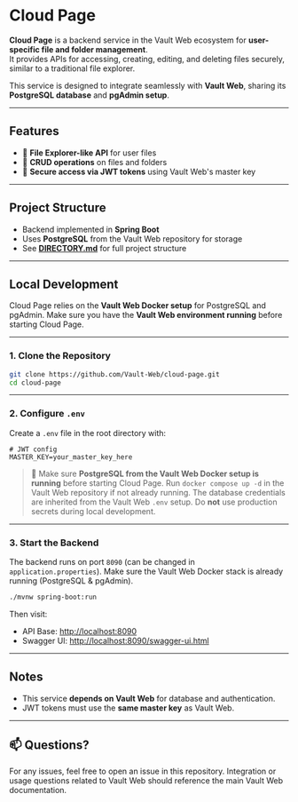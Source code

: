 # Cloud Page

**Cloud Page** is a backend service in the Vault Web ecosystem for **user-specific file and folder management**.  
It provides APIs for accessing, creating, editing, and deleting files securely, similar to a traditional file explorer.  

This service is designed to integrate seamlessly with **Vault Web**, sharing its **PostgreSQL database** and **pgAdmin setup**.

---

## Features

- 🔹 **File Explorer-like API** for user files  
- 🔹 **CRUD operations** on files and folders  
- 🔹 **Secure access via JWT tokens** using Vault Web's master key  

---

## Project Structure

- Backend implemented in **Spring Boot**  
- Uses **PostgreSQL** from the Vault Web repository for storage  
- See [**DIRECTORY.md**](https://github.com/Vault-Web/cloud-page/blob/main/DIRECTORY.md) for full project structure  

---

## Local Development

Cloud Page relies on the **Vault Web Docker setup** for PostgreSQL and pgAdmin. Make sure you have the **Vault Web environment running** before starting Cloud Page.

---

### 1. Clone the Repository

```bash
git clone https://github.com/Vault-Web/cloud-page.git
cd cloud-page
````

---

### 2. Configure `.env`

Create a `.env` file in the root directory with:

```env
# JWT config
MASTER_KEY=your_master_key_here
````

> 📝 Make sure **PostgreSQL from the Vault Web Docker setup is running** before starting Cloud Page.
> Run `docker compose up -d` in the Vault Web repository if not already running.
> The database credentials are inherited from the Vault Web `.env` setup.
> Do **not** use production secrets during local development.

---

### 3. Start the Backend

The backend runs on port `8090` (can be changed in `application.properties`).
Make sure the Vault Web Docker stack is already running (PostgreSQL & pgAdmin).

```bash
./mvnw spring-boot:run
```

Then visit:

* API Base: [http://localhost:8090](http://localhost:8090)
* Swagger UI: [http://localhost:8090/swagger-ui.html](http://localhost:8081/swagger-ui.html)

---

## Notes

* This service **depends on Vault Web** for database and authentication.
* JWT tokens must use the **same master key** as Vault Web.

---

## 📫 Questions?

For any issues, feel free to open an issue in this repository.
Integration or usage questions related to Vault Web should reference the main Vault Web documentation.